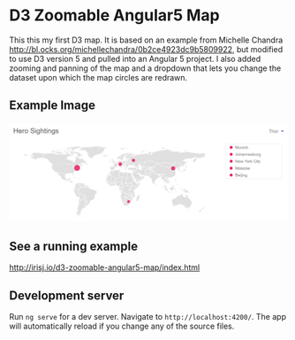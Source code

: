 # D3 Zoomable Angular5 Map

This this my first D3 map. It is based on an example from Michelle Chandra http://bl.ocks.org/michellechandra/0b2ce4923dc9b5809922, but modified to use D3 version 5 and pulled into an Angular 5 project. I also added zooming and panning of the map and a dropdown that lets you change the dataset upon which the map circles are redrawn.

## Example Image
![Map](src/assets/map.png?raw=true "Title")

## See a running example
http://irisj.io/d3-zoomable-angular5-map/index.html

## Development server

Run `ng serve` for a dev server. Navigate to `http://localhost:4200/`. The app will automatically reload if you change any of the source files.

<!-- ## Code scaffolding

Run `ng generate component component-name` to generate a new component. You can also use `ng generate directive|pipe|service|class|guard|interface|enum|module`.

## Build

Run `ng build` to build the project. The build artifacts will be stored in the `dist/` directory. Use the `--prod` flag for a production build.

## Running unit tests

Run `ng test` to execute the unit tests via [Karma](https://karma-runner.github.io).

## Running end-to-end tests

Run `ng e2e` to execute the end-to-end tests via [Protractor](http://www.protractortest.org/).

## Further help

To get more help on the Angular CLI use `ng help` or go check out the [Angular CLI README](https://github.com/angular/angular-cli/blob/master/README.md). -->
